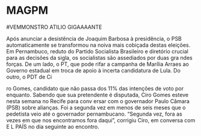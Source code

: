 
# MAGPM

#VEMMONSTRO ATILIO GIGAAAANTE

Após anunciar a desistência de Joaquim Barbosa à presidência, o PSB automaticamente se transformou na noiva mais cobiçada destas eleições. Em Pernambuco, reduto do Partido Socialista Brasileiro e diretório crucial para as decisões da sigla, os socialistas são assediados por duas gra
ndes forças. De um lado, o PT, que pode rifar a campanha de Marília Arraes ao Governo estadual em troca de apoio à incerta candidatura de Lula. Do outro, o PDT de Ci

ro Gomes, candidato que não passa dos 11% das intenções de voto por enquanto. Sabendo que sua pretendente é disputada, Ciro Gomes esteve nesta semana no Recife para conv
ersar com o governador Paulo Câmara (PSB) sobre alianças. Foi a segunda vez em menos de seis meses que o pedetista veio até o governador pernambucano. “Segunda vez, fora as vezes em que nos encontramos fora daqui”, corrigiu Ciro, em conversa com E
L PAÍS no dia seguinte ao encontro.

